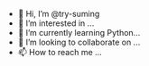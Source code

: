 - 👋 Hi, I’m @try-suming
- 👀 I’m interested in ...
- 🌱 I’m currently learning Python...
- 💞️ I’m looking to collaborate on ...
- 📫 How to reach me ...

<!---
try-suming/try-suming is a ✨ special ✨ repository because its `README.md` (this file) appears on your GitHub profile.
You can click the Preview link to take a look at your changes.
--->
